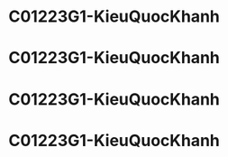 # C01223G1-KieuQuocKhanh
# C01223G1-KieuQuocKhanh
# C01223G1-KieuQuocKhanh
# C01223G1-KieuQuocKhanh
